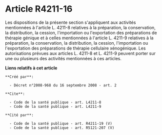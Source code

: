 # Article R4211-16

Les dispositions de la présente section s'appliquent aux activités mentionnées à l'article L. 4211-8 relatives à la
préparation, la conservation, la distribution, la cession, l'importation ou l'exportation des préparations de thérapie
génique et à celles mentionnées à l'article L. 4211-9 relatives à la préparation, la conservation, la distribution, la
cession, l'importation ou l'exportation des préparations de thérapie cellulaire xénogénique. Les autorisations prévues aux
articles L. 4211-8 et L. 4211-9 peuvent porter sur une ou plusieurs des activités mentionnées à ces articles.

**Liens relatifs à cet article**

	**Créé par**:

	  - Décret n°2008-968 du 16 septembre 2008 - art. 2

	**Cite**:

	  - Code de la santé publique - art. L4211-8
	  - Code de la santé publique - art. L4211-9

	**Cité par**:

	  - Code de la santé publique - art. R4211-19 (V)
	  - Code de la santé publique - art. R5121-207 (V)

